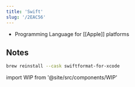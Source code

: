 ```yaml
---
title: 'Swift'
slug: '/2EAC56'
---
```


- Programming Language for [[Apple]] platforms

## Notes

```bash
brew reinstall --cask swiftformat-for-xcode
```

import WIP from '@site/src/components/WIP'

<WIP />
